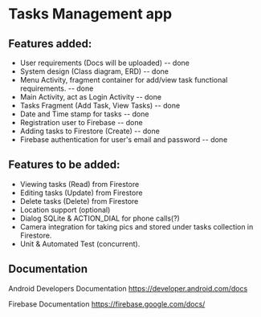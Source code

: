 # Tasks Management app

## Features added:
- User requirements (Docs will be uploaded) -- done
- System design (Class diagram, ERD) -- done
- Menu Activity, fragment container for add/view task functional requirements. -- done
- Main Activity, act as Login Activity -- done
- Tasks Fragment (Add Task, View Tasks) -- done
- Date and Time stamp for tasks -- done
- Registration user to Firebase -- done
- Adding tasks to Firestore (Create) -- done
- Firebase authentication for user's email and password -- done
  
## Features to be added:
- Viewing tasks (Read) from Firestore
- Editing tasks (Update) from Firestore
- Delete tasks (Delete) from Firestore
- Location support (optional)
- Dialog SQLite & ACTION_DIAL for phone calls(?)
- Camera integration for taking pics and stored under tasks collection in Firestore.
- Unit & Automated Test (concurrent).

## Documentation
Android Developers Documentation
https://developer.android.com/docs

Firebase Documentation
https://firebase.google.com/docs/
